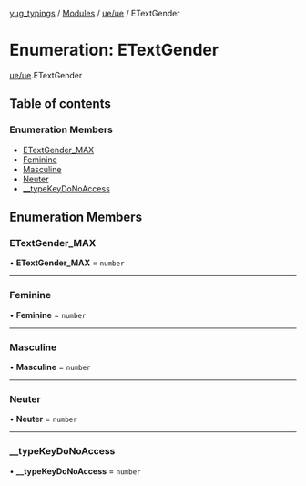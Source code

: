 [yug_typings](../README.md) / [Modules](../modules.md) / [ue/ue](../modules/ue_ue.md) / ETextGender

# Enumeration: ETextGender

[ue/ue](../modules/ue_ue.md).ETextGender

## Table of contents

### Enumeration Members

- [ETextGender\_MAX](ue_ue.ETextGender.md#etextgender_max)
- [Feminine](ue_ue.ETextGender.md#feminine)
- [Masculine](ue_ue.ETextGender.md#masculine)
- [Neuter](ue_ue.ETextGender.md#neuter)
- [\_\_typeKeyDoNoAccess](ue_ue.ETextGender.md#__typekeydonoaccess)

## Enumeration Members

### ETextGender\_MAX

• **ETextGender\_MAX** = `number`

___

### Feminine

• **Feminine** = `number`

___

### Masculine

• **Masculine** = `number`

___

### Neuter

• **Neuter** = `number`

___

### \_\_typeKeyDoNoAccess

• **\_\_typeKeyDoNoAccess** = `number`
